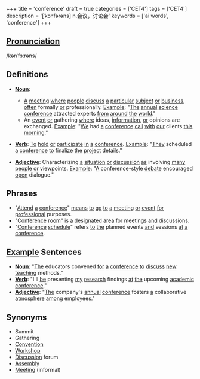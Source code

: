 +++
title = 'conference'
draft = true
categories = ['CET4']
tags = ['CET4']
description = '[ˈkɔnfərəns] n.会议，讨论会'
keywords = ['ai words', 'conference']
+++

## [Pronunciation](/post/pronunciation/)
/kənˈfɜːrəns/

## Definitions
- **[Noun](/post/noun/)**: 
    - [A](/post/a/) [meeting](/post/meeting/) [where](/post/where/) [people](/post/people/) [discuss](/post/discuss/) [a](/post/a/) [particular](/post/particular/) [subject](/post/subject/) [or](/post/or/) [business](/post/business/), [often](/post/often/) formally [or](/post/or/) professionally. [Example](/post/example/): "[The](/post/the/) [annual](/post/annual/) [science](/post/science/) [conference](/post/conference/) attracted experts [from](/post/from/) [around](/post/around/) [the](/post/the/) [world](/post/world/)."
    - An [event](/post/event/) [or](/post/or/) gathering [where](/post/where/) ideas, [information](/post/information/), [or](/post/or/) opinions are exchanged. [Example](/post/example/): "[We](/post/we/) had [a](/post/a/) [conference](/post/conference/) [call](/post/call/) [with](/post/with/) [our](/post/our/) clients [this](/post/this/) [morning](/post/morning/)."

- **[Verb](/post/verb/)**: [To](/post/to/) [hold](/post/hold/) [or](/post/or/) [participate](/post/participate/) [in](/post/in/) [a](/post/a/) [conference](/post/conference/). [Example](/post/example/): "[They](/post/they/) scheduled [a](/post/a/) [conference](/post/conference/) [to](/post/to/) finalize [the](/post/the/) [project](/post/project/) details."
- **[Adjective](/post/adjective/)**: Characterizing [a](/post/a/) [situation](/post/situation/) [or](/post/or/) [discussion](/post/discussion/) [as](/post/as/) involving [many](/post/many/) [people](/post/people/) [or](/post/or/) viewpoints. [Example](/post/example/): "[A](/post/a/) conference-style [debate](/post/debate/) encouraged [open](/post/open/) dialogue."

## Phrases
- "[Attend](/post/attend/) [a](/post/a/) [conference](/post/conference/)" [means](/post/means/) [to](/post/to/) [go](/post/go/) [to](/post/to/) [a](/post/a/) [meeting](/post/meeting/) [or](/post/or/) [event](/post/event/) [for](/post/for/) [professional](/post/professional/) purposes.
- "[Conference](/post/conference/) [room](/post/room/)" is [a](/post/a/) designated [area](/post/area/) [for](/post/for/) meetings [and](/post/and/) discussions.
- "[Conference](/post/conference/) [schedule](/post/schedule/)" refers [to](/post/to/) [the](/post/the/) planned events [and](/post/and/) sessions [at](/post/at/) [a](/post/a/) [conference](/post/conference/).

## [Example](/post/example/) Sentences
- **[Noun](/post/noun/)**: "[The](/post/the/) educators convened [for](/post/for/) [a](/post/a/) [conference](/post/conference/) [to](/post/to/) [discuss](/post/discuss/) [new](/post/new/) [teaching](/post/teaching/) methods."
- **[Verb](/post/verb/)**: "I'll [be](/post/be/) presenting [my](/post/my/) [research](/post/research/) findings [at](/post/at/) [the](/post/the/) upcoming [academic](/post/academic/) [conference](/post/conference/)."
- **[Adjective](/post/adjective/)**: "[The](/post/the/) company's [annual](/post/annual/) [conference](/post/conference/) fosters [a](/post/a/) collaborative [atmosphere](/post/atmosphere/) [among](/post/among/) employees."

## Synonyms
- Summit
- Gathering
- [Convention](/post/convention/)
- [Workshop](/post/workshop/)
- [Discussion](/post/discussion/) forum
- [Assembly](/post/assembly/)
- [Meeting](/post/meeting/) (informal)
